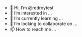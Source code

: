 - 👋 Hi, I’m @redroytest
- 👀 I’m interested in ...
- 🌱 I’m currently learning ...
- 💞️ I’m looking to collaborate on ...
- 📫 How to reach me ...

<!---
redroytest/redroytest is a ✨ special ✨ repository because its `README.md` (this file) appears on your GitHub profile.
You can click the Preview link to take a look at your changes.
--->
